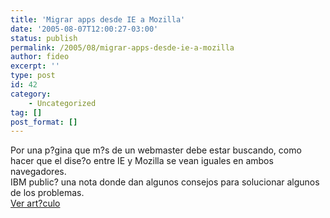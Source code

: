 ```yaml
---
title: 'Migrar apps desde IE a Mozilla'
date: '2005-08-07T12:00:27-03:00'
status: publish
permalink: /2005/08/migrar-apps-desde-ie-a-mozilla
author: fideo
excerpt: ''
type: post
id: 42
category:
    - Uncategorized
tag: []
post_format: []
---
```

Por una p?gina que m?s de un webmaster debe estar buscando, como hacer que el dise?o entre IE y Mozilla se vean iguales en ambos navegadores.  
IBM public? una nota donde dan algunos consejos para solucionar algunos de los problemas.  
[Ver art?culo](http://www-128.ibm.com/developerworks/web/library/wa-ie2mozgd/)